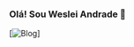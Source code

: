 ### Olá! Sou Weslei Andrade 👋

[![Blog](img.shields.io/badge/GitHub-100000?style=for-the-badge&logo=github&logoColor=white)]

